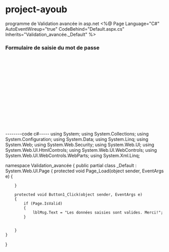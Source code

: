 # project-ayoub
programme de Validation avancée in asp.net
<%@ Page Language="C#" AutoEventWireup="true" CodeBehind="Default.aspx.cs" Inherits="Validation_avancée._Default" %>

<!DOCTYPE html PUBLIC "-//W3C//DTD XHTML 1.0 Transitional//EN" "http://www.w3.org/TR/xhtml1/DTD/xhtml1-transitional.dtd">
<html xmlns="http://www.w3.org/1999/xhtml">
<head id="Head1" runat="server">
<meta http-equiv="Content-Type" content="text/html; charset=utf-8"/>
    <title></title>
    <script type="text/javascript">
        function PassIdentifiantValidation(source, args) {
            var identifiant = document.getElementById("TextBox1").value;
            var pass = args.Value;            
            if (identifiant && pass.indexOf(identifiant) != -1) {
                args.IsValid = false;
            }
            else {
                args.IsValid = true;
            }
        }
    </script>
</head>
<body>
    <form id="form1" runat="server">
    <h3>Formulaire de saisie du mot de passe</h3>
        <div>
             <asp:Label ID="Label1" runat="server" Text="Identifiant" Width="180px"></asp:Label>
            &nbsp;
            <br />
            <asp:TextBox ID="TextBox1" runat="server"></asp:TextBox>
             &nbsp;
            <asp:RequiredFieldValidator ID="RequiredFieldValidator1"
                runat="server" ControlToValidate="TextBox1" Display="Dynamic"
                ErrorMessage="L'identifiant est obligatoire."
                ForeColor="Red" Text="*" />&nbsp;&nbsp;
            <br />
            <br />
            <asp:Label ID="Label2" runat="server" Text="Mot de passe" Width="180px"></asp:Label>
            &nbsp;
            <br />
            <asp:TextBox ID="TextBox2" runat="server" TextMode="Password"></asp:TextBox>
             &nbsp;                
            <asp:RequiredFieldValidator ID="RequiredFieldValidator2"
                runat="server" ControlToValidate="TextBox2" Display="Dynamic"
                ErrorMessage="Le mot de passe est obligatoire."
                ForeColor="Red" Text="*" />&nbsp;&nbsp; 
            <asp:RegularExpressionValidator ID="RegularExpressionValidator1" runat="server"
                ControlToValidate="TextBox2"
                ErrorMessage="Le mot de passe doit comporter au moins 8 caractères."
                ForeColor="Red" Text="*" Display="Dynamic"
                ValidationExpression=".{8,}"  />&nbsp;&nbsp;             
            <asp:RegularExpressionValidator ID="RegularExpressionValidator2"
                runat="server" ControlToValidate="TextBox2" Display="Dynamic"
                ErrorMessage="Le mot de passe doit contenir au moins une lettre MAJUSCULE."
                ForeColor="Red" Text="*"
                ValidationExpression=".*[A-Z].*" />&nbsp;&nbsp;
             <asp:RegularExpressionValidator ID="RegularExpressionValidator3"
                runat="server" ControlToValidate="TextBox2" Display="Dynamic"
                ErrorMessage="Le mot de passe doit contenir au moins une lettre minuscule."
                ForeColor="Red" Text="*"
                ValidationExpression=".*[a-z].*" />&nbsp;&nbsp;
             <asp:RegularExpressionValidator ID="RegularExpressionValidator4"
                runat="server" ControlToValidate="TextBox2" Display="Dynamic"
                ErrorMessage="Le mot de passe doit contenir au moins un chiffre."
                ForeColor="Red" Text="*"
                ValidationExpression=".*[0-9].*" />&nbsp;&nbsp;
            <asp:RegularExpressionValidator ID="RegularExpressionValidator5" runat="server"
                ControlToValidate="TextBox2"
                ErrorMessage="Le mot de passe doit contenir au moins un caractères spécial (@ # & % ! = ? + - * /)."
                ForeColor="Red" Text="*" Display="Dynamic"
                ValidationExpression=".*[@#&%!=?+*-/].*"  />&nbsp;&nbsp;              
             <asp:CustomValidator ID="CustomValidator1" runat="server"
                ControlToValidate="TextBox2"
                ErrorMessage="Le mot de passe ne peut pas contenir l'identifiant."
                ForeColor="Red" Text="*" Display="Dynamic"
                ClientValidationFunction="PassIdentifiantValidation"/>&nbsp;&nbsp;     
            <br />
            <br />
            <asp:Label ID="Label3" runat="server" Text="Confirmer le mot de passe"></asp:Label>
            &nbsp; 
            <br />
            <asp:TextBox ID="TextBox3" runat="server" TextMode="Password" ></asp:TextBox>&nbsp;&nbsp;           
            <asp:RequiredFieldValidator ID="RequiredFieldValidator3"
                runat="server" ControlToValidate="TextBox3" Display="Dynamic"
                ErrorMessage="La confirmation du mot de passe est obligatoire."
                ForeColor="Red" Text="*" />&nbsp;&nbsp;  
            <asp:CompareValidator ID="CompareValidator1" runat="server"
                ControlToCompare="TextBox2" ControlToValidate="TextBox3" 
                ErrorMessage="Les deux mots de passe ne sont pas identiques"
                ForeColor="Red" Text="*" />
            <br />
        </div>
        <div>
            <br />
            <asp:Button ID="Button1" runat="server" Text="Valider" OnClick="Button1_Click" />
            <br />
            <br />
            <asp:Label ID="lblMsg" runat="server" ForeColor="Green"></asp:Label>
            <br />
        </div>
        <div>
            <asp:ValidationSummary ID="ValidationSummary1" runat="server" ForeColor="Red"
                HeaderText="Veuillez corriger les erreurs suivantes:" />
            <br />
        </div>
    </form>
</body>
</html>
--------code c#-----
using System;
using System.Collections;
using System.Configuration;
using System.Data;
using System.Linq;
using System.Web;
using System.Web.Security;
using System.Web.UI;
using System.Web.UI.HtmlControls;
using System.Web.UI.WebControls;
using System.Web.UI.WebControls.WebParts;
using System.Xml.Linq;

namespace Validation_avancée
{
    public partial class _Default : System.Web.UI.Page
    {
        protected void Page_Load(object sender, EventArgs e)
        {

        }

        protected void Button1_Click(object sender, EventArgs e)
        {
            if (Page.IsValid)
            {
                lblMsg.Text = "Les données saisies sont valides. Merci!";
            }
            
        
        }
    }
}
